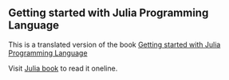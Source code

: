 Getting started with Julia Programming Language
-----

This is a translated version of the book [Getting started with Julia Programming Language](http://www.amazon.com/Getting-started-Julia-Programming-Language/dp/178328479X/)

Visit [Julia book](juliabook.josephjctang.com) to read it oneline.

<script type="text/javascript" src="http://www.josephjctang.com/assets/js/analytics.js" defer="defer"></script>
